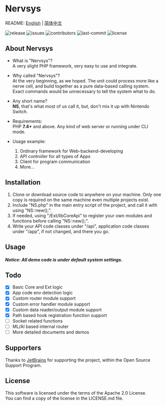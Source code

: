 # Nervsys

README: [English](README.md) | [简体中文](README_zh-CN.md)

![release](https://img.shields.io/badge/release-8.0.0-blue?style=flat-square)
![issues](https://img.shields.io/github/issues/Jerry-Shaw/NervSys?style=flat-square)
![contributors](https://img.shields.io/github/contributors/Jerry-Shaw/NervSys?style=flat-square)
![last-commit](https://img.shields.io/github/last-commit/Jerry-Shaw/NervSys?style=flat-square)
![license](https://img.shields.io/github/license/Jerry-Shaw/NervSys?style=flat-square)  

## About Nervsys

* What is "Nervsys"?  
A very slight PHP framework, very easy to use and integrate.  

* Why called "Nervsys"?  
At the very beginning, as we hoped. The unit could process more like a nerve cell, and build together as a pure data-based calling system. Exact commands would be unnecessary to tell the system what to do.  

* Any short name?  
**NS**, that's what most of us call it, but, don't mix it up with Nintendo Switch.  

* Requirements:  
PHP **7.4+** and above. Any kind of web server or running under CLI mode.  

* Usage example:  
    1. Ordinary framework for Web-backend-developing
    2. API controller for all types of Apps
    3. Client for program communication
    4. More...

## Installation

1. Clone or download source code to anywhere on your machine. Only one copy is required on the same machine even multiple projects exist.
2. Include "NS.php" in the main entry script of the project, and call it with using "NS::new();".
3. If needed, using "/Ext/libCoreApi" to register your own modules and functions before calling "NS::new();".
4. Write your API code classes under "/api", application code classes under "/app", if not changed, and there you go.

## Usage

##### Notice: All demo code is under default system settings.












## Todo
- [x] Basic Core and Ext logic
- [x] App code env detection logic
- [x] Custom router module support
- [x] Custom error handler module support
- [x] Custom data reader/output module support
- [x] Path based hook registration function support
- [ ] Socket related functions
- [ ] ML/AI based internal router
- [ ] More detailed documents and demos

## Supporters

Thanks to [JetBrains](https://www.jetbrains.com/?from=Nervsys) for supporting the project, within the Open Source Support Program.  

## License

This software is licensed under the terms of the Apache 2.0 License.  
You can find a copy of the license in the LICENSE.md file.